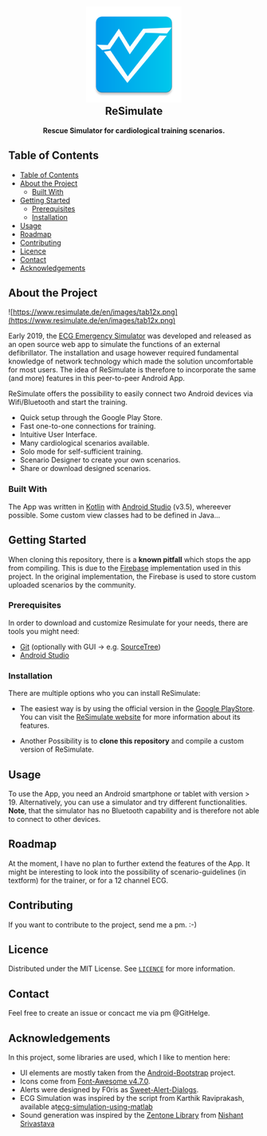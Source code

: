 <h2 align="center"><a href="https://www.resimulate.de/en/"><img src="./app/src/main/res/mipmap-xxxhdpi/ic_launcher.png" title="ReSimulate" alt="ReSimulateIcon"></a><br>ReSimulate</h2>
<p align="center"><strong>Rescue Simulator for cardiological training scenarios.</strong></p>


<!-- TABLE OF CONTENTS -->
## Table of Contents

- [Table of Contents](#table-of-contents)
- [About the Project](#about-the-project)
  - [Built With](#built-with)
- [Getting Started](#getting-started)
  - [Prerequisites](#prerequisites)
  - [Installation](#installation)
- [Usage](#usage)
- [Roadmap](#roadmap)
- [Contributing](#contributing)
- [Licence](#licence)
- [Contact](#contact)
- [Acknowledgements](#acknowledgements)

## About the Project

![https://www.resimulate.de/en/images/tab12x.png](https://www.resimulate.de/en/images/tab12x.png)

Early 2019, the [ECG Emergency Simulator](https://github.com/SIMLabHAW/SIMLab-Emergency-Simulator) was developed and released as an open source web app to simulate the functions of an external defibrillator. The installation and usage however required fundamental knowledge of network technology which made the solution uncomfortable for most users. The idea of ReSimulate is therefore to incorporate the same (and more) features in this peer-to-peer Android App.

ReSimulate offers the possibility to easily connect two Android devices via Wifi/Bluetooth and start the training.

- Quick setup through the Google Play Store.
- Fast one-to-one connections for training.
- Intuitive User Interface.
- Many cardiological scenarios available.
- Solo mode for self-sufficient training.
- Scenario Designer to create your own scenarios.
- Share or download designed scenarios.

### Built With

The App was written in [Kotlin](https://kotlinlang.org/docs/reference/android-overview.html) with [Android Studio](https://developer.android.com/studio) (v3.5), whereever possible.
Some custom view classes had to be defined in Java...

## Getting Started

When cloning this repository, there is a **known pitfall** which stops the app from compiling. This is due to the [Firebase](https://firebase.google.com/) implementation used in this project. In the original implementation, the Firebase is used to store custom uploaded scenarios by the community. 

### Prerequisites

In order to download and customize Resimulate for your needs, there are tools you might need:
- [Git](https://git-scm.com/) (optionally with GUI -> e.g. [SourceTree](https://www.sourcetreeapp.com/))
- [Android Studio](https://developer.android.com/studio)

### Installation

There are multiple options who you can install ReSimulate: 
- The easiest way is by using the official version in the [Google PlayStore](https://play.google.com/store/apps/details?id=de.bauerapps.resimulate).
You can visit the [ReSimulate website](https://www.resimulate.de/en/) for more information about its features.

- Another Possibility is to **clone this repository** and compile a custom version of ReSimulate.

## Usage

To use the App, you need an Android smartphone or tablet with version > 19. Alternatively, you can use a simulator and try different functionalities. **Note**, that the simulator has no Bluetooth capability and is therefore not able to connect to other devices.

## Roadmap

At the moment, I have no plan to further extend the features of the App. It might be interesting to look into the possibility of scenario-guidelines (in textform) for the trainer, or for a 12 channel ECG.

## Contributing

If you want to contribute to the project, send me a pm. :-)

## Licence
Distributed under the MIT License. See [`LICENCE`](./LICENSE.txt) for more information.

## Contact

Feel free to create an issue or concact me via pm @GitHelge.

## Acknowledgements

In this project, some libraries are used, which I like to mention here:

- UI elements are mostly taken from the [Android-Bootstrap](https://github.com/Bearded-Hen/Android-Bootstrap) project.
- Icons come from [Font-Awesome v4.7.0](https://fontawesome.com/v4.7.0/).
- Alerts were designed by F0ris as [Sweet-Alert-Dialogs](https://github.com/F0RIS/sweet-alert-dialog).
- ECG Simulation was inspired by the script from Karthik Raviprakash, available at[ecg-simulation-using-matlab](https://www.mathworks.com/matlabcentral/fileexchange/10858-ecg-simulation-using-matlab)
- Sound generation was inspired by the [Zentone Library](https://github.com/nisrulz/zentone) from [Nishant Srivastava](https://github.com/nisrulz)
